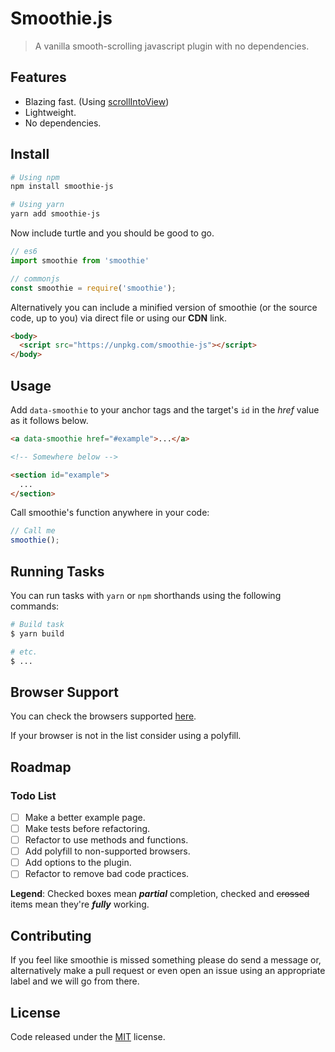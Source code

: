 # Smoothie.js

> A vanilla smooth-scrolling javascript plugin with no dependencies.

## Features

* Blazing fast. (Using [scrollIntoView](https://developer.mozilla.org/en-US/docs/Web/API/Element/scrollIntoView))
* Lightweight.
* No dependencies.

## Install

``` bash
# Using npm
npm install smoothie-js

# Using yarn
yarn add smoothie-js
```

Now include turtle and you should be good to go.

``` js
// es6
import smoothie from 'smoothie'

// commonjs
const smoothie = require('smoothie');
```

Alternatively you can include a minified version of smoothie (or the source code, up to you) via direct file or using our **CDN** link.

``` html
<body>
  <script src="https://unpkg.com/smoothie-js"></script>
</body>
```

## Usage

Add ```data-smoothie``` to your anchor tags and the target's ```id``` in the *href* value as it follows below.

``` html
<a data-smoothie href="#example">...</a>

<!-- Somewhere below -->

<section id="example">
  ...
</section>
```

Call smoothie's function anywhere in your code:

``` js
// Call me
smoothie();
```

## Running Tasks

You can run tasks with ```yarn``` or ```npm``` shorthands using the following commands:

``` bash
# Build task
$ yarn build

# etc.
$ ...
```

## Browser Support

You can check the browsers supported [here](https://caniuse.com/#search=scrollIntoView).

If your browser is not in the list consider using a polyfill.

## Roadmap

### Todo List

* [ ] Make a better example page.
* [ ] Make tests before refactoring.
* [ ] Refactor to use methods and functions.
* [ ] Add polyfill to non-supported browsers.
* [ ] Add options to the plugin.
* [ ] Refactor to remove bad code practices.

**Legend**: Checked boxes mean *__partial__* completion, checked and ~~crossed~~ items mean they're *__fully__* working.

## Contributing

If you feel like smoothie is missed something please do send a message or, alternatively make a pull request or even open an issue using an appropriate label and we will go from there.

## License

Code released under the [MIT](LICENSE) license.
